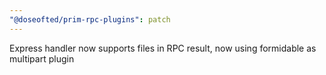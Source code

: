 ```yaml
---
"@doseofted/prim-rpc-plugins": patch
---
```


Express handler now supports files in RPC result, now using formidable as multipart plugin
